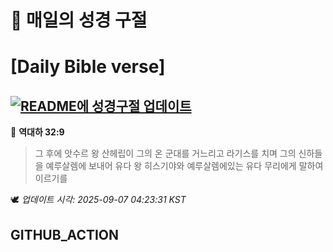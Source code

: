 # 🙏 매일의 성경 구절
# [Daily Bible verse]
## [![README에 성경구절 업데이트](https://github.com/DONGSUKA/first_test/actions/workflows/update-readme-bible.yml/badge.svg)](https://github.com/DONGSUKA/first_test/actions/workflows/update-readme-bible.yml)
<!-- START_BIBLE_VERSE -->
📖 **역대하 32:9**
> 그 후에 앗수르 왕 산헤립이 그의 온 군대를 거느리고 라기스를 치며 그의 신하들을 예루살렘에 보내어 유다 왕 히스기야와 예루살렘에있는 유다 무리에게 말하여 이르기를

🕊️ _업데이트 시각: 2025-09-07 04:23:31 KST_
  <!-- END_BIBLE_VERSE -->
## GITHUB_ACTION

